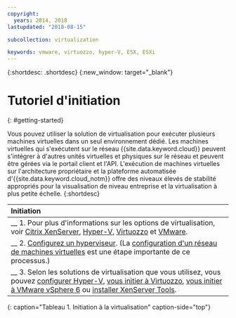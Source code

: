 ```yaml
---
copyright:
  years: 2014, 2018
lastupdated: "2018-08-15"

subcollection: virtualization

keywords: vmware, virtuozzo, hyper-V, ESX, ESXi
---
```


{:shortdesc: .shortdesc}
{:new_window: target="_blank"}

# Tutoriel d'initiation 
{: #getting-started}

Vous pouvez utiliser la solution de virtualisation pour exécuter plusieurs machines virtuelles dans un seul environnement dédié. Les machines virtuelles qui s'exécutent sur le réseau {{site.data.keyword.cloud}} peuvent s'intégrer à d'autres unités virtuelles et physiques sur le réseau et peuvent être gérées via le portail client et l'API. L'exécution de machines virtuelles sur l'architecture propriétaire et la plateforme automatisée d'{{site.data.keyword.cloud_notm}} offre des niveaux élevés de stabilité appropriés pour la visualisation de niveau entreprise et la virtualisation à plus petite échelle.
{:shortdesc}

| Initiation        |
|:------------------|
| __ 1. Pour plus d'informations sur les options de virtualisation, voir [Citrix XenServer](/docs/infrastructure/virtualization?topic=Virtualization-what-is-citrix-xenserver-), [Hyper-V](/docs/infrastructure/virtualization?topic=Virtualization-what-is-hyper-v-), [Virtuozzo](/docs/infrastructure/virtualization?topic=Virtualization-what-is-virtuozzo-) et [VMware](/docs/infrastructure/vmware?topic=VMware-vmware-getting-started#vmware-getting-started). |
| __ 2. [Configurez un hyperviseur](/docs/infrastructure/virtualization?topic=Virtualization-setting-up-a-hypervisor). (La [configuration d'un réseau de machines virtuelles](/docs/infrastructure/virtualization?topic=Virtualization-setting-up-a-virtual-machine-network) est une étape importante de ce processus.)|
| __ 3. Selon les solutions de virtualisation que vous utilisez, vous pouvez [configurer Hyper-V](/docs/infrastructure/virtualization?topic=Virtualization-setting-up-hyper-v), [vous initier à Virtuozzo](/docs/infrastructure/virtualization?topic=Virtualization-getting-started-with-virtuozzo), [vous initier à VMware vSphere 6](/docs/infrastructure/vmware?topic=VMware-vmware-getting-started#vmware-getting-started) ou [installer XenServer Tools](/docs/infrastructure/virtualization?topic=Virtualization-installing-xenserver-tools-when-using-linux). |
{: caption="Tableau 1. Initiation à la virtualisation" caption-side="top"}
